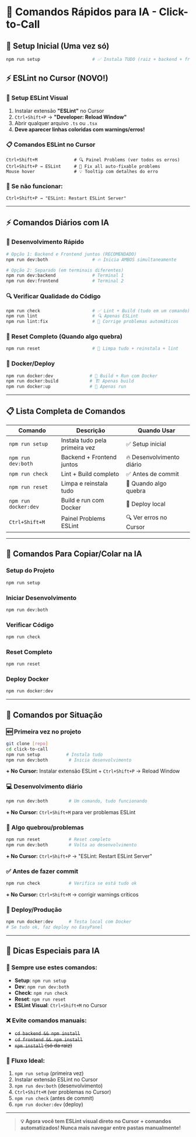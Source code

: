 # 🤖 **Comandos Rápidos para IA - Click-to-Call**

## 🚀 **Setup Inicial (Uma vez só)**

```bash
npm run setup                    # ✅ Instala TUDO (raiz + backend + frontend)
```

## ⚡ **ESLint no Cursor (NOVO!)**

### **🎯 Setup ESLint Visual**
1. Instalar extensão **"ESLint"** no Cursor
2. `Ctrl+Shift+P` → **"Developer: Reload Window"**
3. Abrir qualquer arquivo `.ts` ou `.tsx`
4. **Deve aparecer linhas coloridas com warnings/erros!**

### **📋 Comandos ESLint no Cursor**
```
Ctrl+Shift+M              # 🔍 Painel Problems (ver todos os erros)
Ctrl+Shift+P → ESLint     # 🔧 Fix all auto-fixable problems  
Mouse hover               # 💡 Tooltip com detalhes do erro
```

### **🔄 Se não funcionar:**
```
Ctrl+Shift+P → "ESLint: Restart ESLint Server"
```

---

## ⚡ **Comandos Diários com IA**

### **🎯 Desenvolvimento Rápido**
```bash
# Opção 1: Backend e Frontend juntos (RECOMENDADO)
npm run dev:both                 # 🔥 Inicia AMBOS simultaneamente

# Opção 2: Separado (em terminais diferentes)
npm run dev:backend              # Terminal 1
npm run dev:frontend             # Terminal 2
```

### **🔍 Verificar Qualidade do Código**
```bash
npm run check                    # ✅ Lint + Build (tudo em um comando)
npm run lint                     # 🔍 Apenas ESLint
npm run lint:fix                 # 🔧 Corrige problemas automáticos
```

### **🔄 Reset Completo (Quando algo quebra)**
```bash
npm run reset                    # 🔄 Limpa tudo + reinstala + lint
```

### **🐳 Docker/Deploy**
```bash
npm run docker:dev              # 🐳 Build + Run com Docker
npm run docker:build            # 🏗️ Apenas build
npm run docker:up               # 🚀 Apenas run
```

---

## 📋 **Lista Completa de Comandos**

| Comando | Descrição | Quando Usar |
|---------|-----------|-------------|
| `npm run setup` | Instala tudo pela primeira vez | ✅ Setup inicial |
| `npm run dev:both` | Backend + Frontend juntos | 🔥 Desenvolvimento diário |
| `npm run check` | Lint + Build completo | ✅ Antes de commit |
| `npm run reset` | Limpa e reinstala tudo | 🔄 Quando algo quebra |
| `npm run docker:dev` | Build e run com Docker | 🐳 Deploy local |
| `Ctrl+Shift+M` | Painel Problems ESLint | 🔍 Ver erros no Cursor |

---

## 🤖 **Comandos Para Copiar/Colar na IA**

### **Setup do Projeto**
```bash
npm run setup
```

### **Iniciar Desenvolvimento** 
```bash
npm run dev:both
```

### **Verificar Código**
```bash
npm run check
```

### **Reset Completo**
```bash
npm run reset
```

### **Deploy Docker**
```bash
npm run docker:dev
```

---

## 🎯 **Comandos por Situação**

### **🆕 Primeira vez no projeto**
```bash
git clone [repo]
cd click-to-call
npm run setup          # Instala tudo
npm run dev:both        # Inicia desenvolvimento
```

**+ No Cursor:** Instalar extensão ESLint + `Ctrl+Shift+P` → Reload Window

### **💻 Desenvolvimento diário**
```bash
npm run dev:both        # Um comando, tudo funcionando
```

**+ No Cursor:** `Ctrl+Shift+M` para ver problemas ESLint

### **🔧 Algo quebrou/problemas**
```bash
npm run reset           # Reset completo
npm run dev:both        # Volta ao desenvolvimento
```

**+ No Cursor:** `Ctrl+Shift+P` → "ESLint: Restart ESLint Server"

### **✅ Antes de fazer commit**
```bash
npm run check           # Verifica se está tudo ok
```

**+ No Cursor:** `Ctrl+Shift+M` → corrigir warnings críticos

### **🚀 Deploy/Produção**
```bash
npm run docker:dev      # Testa local com Docker
# Se tudo ok, faz deploy no EasyPanel
```

---

## 🎪 **Dicas Especiais para IA**

### **📝 Sempre use estes comandos:**
- **Setup**: `npm run setup`
- **Dev**: `npm run dev:both` 
- **Check**: `npm run check`
- **Reset**: `npm run reset`
- **ESLint Visual**: `Ctrl+Shift+M` no Cursor

### **❌ Evite comandos manuais:**
- ~~`cd backend && npm install`~~
- ~~`cd frontend && npm install`~~ 
- ~~`npm install` (só da raiz)~~

### **🎯 Fluxo Ideal:**
1. `npm run setup` (primeira vez)
2. Instalar extensão ESLint no Cursor
3. `npm run dev:both` (desenvolvimento)
4. `Ctrl+Shift+M` (ver problemas no Cursor)
5. `npm run check` (antes de commit)
6. `npm run docker:dev` (deploy)

---

> **💡 Agora você tem ESLint visual direto no Cursor + comandos automatizados! Nunca mais navegar entre pastas manualmente!** 